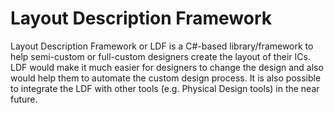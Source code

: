 # Layout Description Framework
Layout Description Framework or LDF is a C#-based library/framework to help semi-custom or full-custom designers create the layout of their ICs. LDF would make it much easier for designers to change the design and also would help them to automate the custom design process. It is also possible to integrate the LDF with other tools (e.g. Physical Design tools) in the near future.
